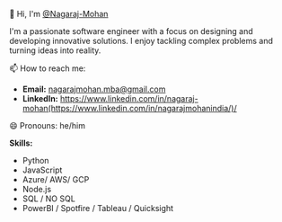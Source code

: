👋 Hi, I'm [@Nagaraj-Mohan](https://github.com/Nagaraj-Mohan)

I'm a passionate software engineer with a focus on designing and developing innovative solutions. I enjoy tackling complex problems and turning ideas into reality.

📫 How to reach me:
* **Email:** nagarajmohan.mba@gmail.com
* **LinkedIn:** https://www.linkedin.com/in/nagaraj-mohan(https://www.linkedin.com/in/nagarajmohanindia/)/

😄 Pronouns: he/him


**Skills:**
* Python
* JavaScript
* Azure/ AWS/ GCP
* Node.js
* SQL / NO SQL
* PowerBI / Spotfire / Tableau / Quicksight
 
